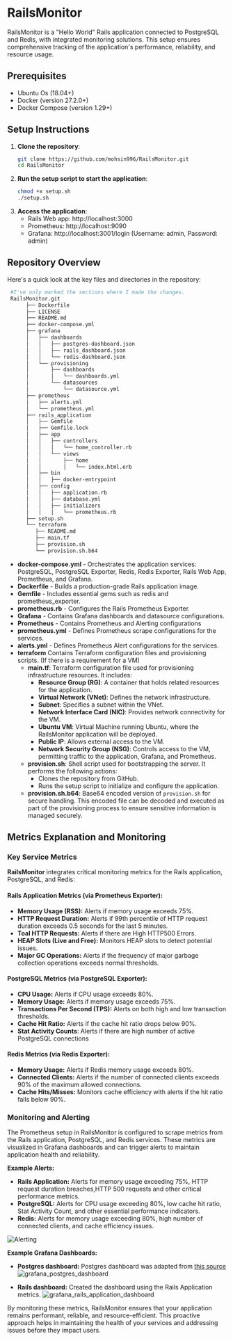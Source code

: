 # RailsMonitor
RailsMonitor is a "Hello World" Rails application connected to PostgreSQL and Redis, with integrated monitoring solutions. This setup ensures comprehensive tracking of the application's performance, reliability, and resource usage.

## Prerequisites
- Ubuntu Os (18.04+)
- Docker (version 27.2.0+)
- Docker Compose (version 1.29+)


## Setup Instructions

1. **Clone the repository**:
   ```bash
   git clone https://github.com/mohsin996/RailsMonitor.git
   cd RailsMonitor
   ```
2. **Run the setup script to start the application**:
   ```bash
   chmod +x setup.sh
   ./setup.sh
   ```
3. **Access the application**:
   - Rails Web app: http://localhost:3000
   - Prometheus: http://localhost:9090
   - Grafana: http://localhost:3001/login (Username: admin, Password: admin)

## Repository Overview
Here's a quick look at the key files and directories in the repository:
   ```bash
    #I've only marked the sections where I made the changes.
    RailsMonitor.git
         ├── Dockerfile
         ├── LICENSE
         ├── README.md
         ├── docker-compose.yml
         ├── grafana
         │   ├── dashboards
         │   │   ├── postgres-dashboard.json
         │   │   ├── rails_dashboard.json
         │   │   └── redis-dashboard.json
         │   └── provisioning
         │       ├── dashboards
         │       │   └── dashboards.yml
         │       └── datasources
         │           └── datasource.yml
         ├── prometheus
         │   ├── alerts.yml
         │   └── prometheus.yml
         ├── rails_application
         │   ├── Gemfile
         │   ├── Gemfile.lock
         │   ├── app
         │   │   ├── controllers
         │   │   │   └── home_controller.rb
         │   │   └── views
         │   │       ├── home
         │   │       │   └── index.html.erb
         │   ├── bin
         │   │   ├── docker-entrypoint
         │   ├── config
         │   │   ├── application.rb
         │   │   ├── database.yml
         │   │   ├── initializers
         │   │   │   └── prometheus.rb
         ├── setup.sh
         └── terraform
            ├── README.md
            ├── main.tf
            ├── provision.sh
            └── provision.sh.b64
```
- **docker-compose.yml** - Orchestrates the application services: PostgreSQL, PostgreSQL Exporter, Redis, Redis Exporter, Rails Web App, Prometheus, and Grafana.
- **Dockerfile** - Builds a production-grade Rails application image.
- **Gemfile** - Includes essential gems such as redis and prometheus_exporter.
- **prometheus.rb** - Configures the Rails Prometheus Exporter.
- **Grafana** -   Contains Grafana dashboards and datasource configurations.
- **Prometheus** -   Contains Prometheus and Alerting configurations
- **prometheus.yml** - Defines Prometheus scrape configurations for the services.
- **alerts.yml** - Defines Prometheus Alert configurations for the services.
- **terraform** Contains Terraform configuration files and provisioning scripts. (If there is a requirement for a VM)
  - **main.tf**: Terraform configuration file used for provisioning infrastructure resources. It includes:
    - **Resource Group (RG)**: A container that holds related resources for the application.
    - **Virtual Network (VNet)**: Defines the network infrastructure.
    - **Subnet**: Specifies a subnet within the VNet.
    - **Network Interface Card (NIC)**: Provides network connectivity for the VM.
    - **Ubuntu VM**: Virtual Machine running Ubuntu, where the RailsMonitor application will be deployed.
    - **Public IP**: Allows external access to the VM.
    - **Network Security Group (NSG)**: Controls access to the VM, permitting traffic to the application, Grafana, and Prometheus.
  - **provision.sh**: Shell script used for bootstrapping the server. It performs the following actions:
    - Clones the repository from GitHub.
    - Runs the setup script to initialize and configure the application.
  - **provision.sh.b64**: Base64 encoded version of `provision.sh` for secure handling. This encoded file can be decoded and executed as part of the provisioning process to ensure sensitive information is managed securely.


## Metrics Explanation and Monitoring

### Key Service Metrics

**RailsMonitor** integrates critical monitoring metrics for the Rails application, PostgreSQL, and Redis:

#### Rails Application Metrics (via Prometheus Exporter):
- **Memory Usage (RSS):** Alerts if memory usage exceeds 75%.
- **HTTP Request Duration:** Alerts if 99th percentile of HTTP request duration exceeds 0.5 seconds for the last 5 minutes.
- **Toal HTTP Requests:** Alerts if there are High HTTP500 Errors.
- **HEAP Slots (Live and Free):** Monitors HEAP slots to detect potential issues.
- **Major GC Operations:** Alerts if the frequency of major garbage collection operations exceeds normal thresholds.

#### PostgreSQL Metrics (via PostgreSQL Exporter):
- **CPU Usage:** Alerts if CPU usage exceeds 80%.
- **Memory Usage:** Alerts if memory usage exceeds 75%.
- **Transactions Per Second (TPS):** Alerts on both high and low transaction thresholds.
- **Cache Hit Ratio:** Alerts if the cache hit ratio drops below 90%.
- **Stat Activity Counts**: Alerts if there are high number of active PostgreSQL connections

#### Redis Metrics (via Redis Exporter):
- **Memory Usage:** Alerts if Redis memory usage exceeds 80%.
- **Connected Clients:** Alerts if the number of connected clients exceeds 90% of the maximum allowed connections.
- **Cache Hits/Misses:** Monitors cache efficiency with alerts if the hit ratio falls below 90%.


### Monitoring and Alerting

The Prometheus setup in RailsMonitor is configured to scrape metrics from the Rails application, PostgreSQL, and Redis services. These metrics are visualized in Grafana dashboards and can trigger alerts to maintain application health and reliability.

**Example Alerts:**
- **Rails Application:** Alerts for memory usage exceeding 75%, HTTP request duration breaches,HTTP 500 requests and other critical performance metrics.
- **PostgreSQL:** Alerts for CPU usage exceeding 80%, low cache hit ratio, Stat Activity Count, and other essential performance indicators.
- **Redis:** Alerts for memory usage exceeding 80%, high number of connected clients, and cache efficiency issues.

![Alerting](images/Alerting.png)

**Example Grafana Dashboards:**

- **Postgres dashboard:** Postgres dashboard was adapted from [this source](https://grafana.com/grafana/dashboards/9628-postgresql-database/)
   ![grafana_postgres_dashboard](images/grafana_postgres_dashboard.png)

- **Rails dashboard:** Created the dashboard using the Rails Application metrics.
   ![grafana_rails_application_dashboard](images/grafana_rails_application_dashboard.png)

By monitoring these metrics, RailsMonitor ensures that your application remains performant, reliable, and resource-efficient. This proactive approach helps in maintaining the health of your services and addressing issues before they impact users.

